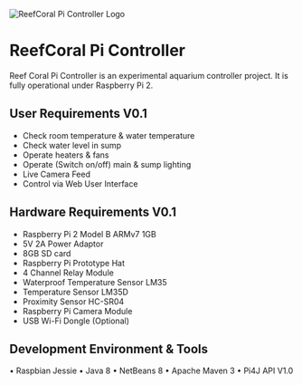 ![ReefCoral Pi Controller Logo](http://i1352.photobucket.com/albums/q652/KiddoTheGreek/ReefCoral%20Pi%20Project/footerlogo_zpsu5c7mt0t.png)
# ReefCoral Pi Controller
  Reef Coral Pi Controller is an experimental aquarium controller project. It is fully operational under Raspberry Pi 2.
  
User Requirements V0.1
----------------------
* Check room temperature & water temperature
* Check water level in sump
* Operate heaters & fans
* Operate (Switch on/off) main & sump lighting
* Live Camera Feed
* Control via Web User Interface

Hardware Requirements V0.1
--------------------------
* Raspberry Pi 2 Model B ARMv7 1GB
*	5V 2A Power Adaptor
*	8GB SD card
*	Raspberry Pi  Prototype Hat
*	4 Channel Relay Module			
*	Waterproof Temperature Sensor LM35
*	Temperature Sensor LM35D
*	Proximity Sensor HC-SR04
*	Raspberry Pi Camera Module
*	USB Wi-Fi Dongle (Optional)

Development Environment & Tools
-------------------------------
•	Raspbian Jessie
•	Java 8
•	NetBeans 8
•	Apache Maven 3
•	Pi4J API V1.0
